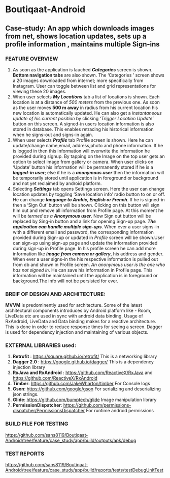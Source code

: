 # Boutiqaat-Android
## Case-study: An app which downloads images from net, shows location updates, sets up a profile information , maintains multiple Sign-ins

### FEATURE OVERVIEW

1. As soon as the application is lauched __*Categories*__ screen is shown. __Bottom navigation tabs__ are also shown. The ‘Categories ’ screen shows a 20 images downloaded from internet; more specifically from Instagram. User can toggle between list and grid representations for viewing these 20 images. 
2. When user selects __*My Locations*__ tab a list of locations is shown. Each location is at a distance of *500 meters* from the previous one. As soon as the user moves __500 m away__ in radius from his current location his new location is automatically updated. He can also get a *instantaneous update of his current position* by clicking *‘Trigger Location Update’* button on this screen. A signed-in users location information is also stored in database. This enables retracing his historical information when he signs-out and signs-in again.
3. When user selects __*Profile*__ tab Profile screen is shown. Here he can update/change name,email, address,photo and phone information. If he is logged in then this information will overwrite the information he provided during signup. By tapping on the Image on the top user gets an option to select image from gallery or camera. When user clicks on ‘Update’ button his information will be permanently stored if he is a __*logged-in user*__; else if he is a __*anonymous user*__ then the information will be temporarily stored until application is in foreground or background and not yet reclaimed by android platform. 
4. Selecting __*Settings*__ tab opens Settings screen. Here the user can change location updates by toggling ‘Save location info’ radio button to on or off.  He can change __*language to Arabic, English or French*__. If he is signed-in then a ‘Sign Out’ button will be shown. Clicking on this button will sign him out and remove all information from Profile page. At this moment he will be *termed as a __Anonymous user__*. Now Sign out button will be replaced by Sing-in button and a link for opening Sign-up page. 
__*The application can handle multiple sign-ups*__. When ever a user signs-in with a different email and password, the corresponding information provided during Sign-up or updated in *Profile* screen will be shown.User can sign-up using sign-up page and update the information provided during sign-up in Profile page. In his profile screen he can add more information like __*image from camera or gallery*__, his address and gender. When ever a user signs-in the his respective information is pulled out from db and shown in Profile screen. *An anonymous user is the one who has not signed in*. He can save his information in Profile page. This information will be maintained until the application is in foreground or background.The info will not be persisted for ever.

### BREIF OF DESIGN AND ARCHITECTURE:

**MVVM** is predominently used for architecture. Some of the latest architectural components introduces by Android platform like - Room, LiveData etc are used in sync with android data binding. Usage of RxAndroid, LiveData and Data binding makes for a reactive architecture. This is done in order to reduce response times for seeing a screen. Dagger is used for dependency injection and maintaining of various objects. 


### EXTERNAL LIBRARIES used:

1)	__Retrofit__ : https://square.github.io/retrofit/ This is a networking library
2)	__Dagger 2.0__ : https://google.github.io/dagger/ This is a dependency injection library
3)	__RxJava and RxAndroid__ : https://github.com/ReactiveX/RxJava and https://github.com/ReactiveX/RxAndroid 
4)	__Timber__: https://github.com/JakeWharton/timber For Console logs
5)	__Gson__: https://github.com/google/gson For serializing and deserializing json strings.
6)	__Glide__: https://github.com/bumptech/glide  Image manipulation library
7)	__PermissionDispatcher__: https://github.com/permissions-dispatcher/PermissionsDispatcher For runtime android permissions

### BUILD FILE FOR TESTING
https://github.com/sans8119/Boutiqaat-Android/tree/feature/case_study/app/build/outputs/apk/debug

### TEST REPORTS
https://github.com/sans8119/Boutiqaat-Android/tree/feature/case_study/app/build/reports/tests/testDebugUnitTest
